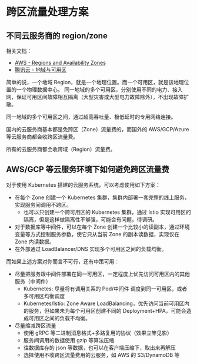 # 跨区流量处理方案

## 不同云服务商的 region/zone

相关文档：

- [AWS - Regions and Availability Zones](https://aws.amazon.com/about-aws/global-infrastructure/regions_az/)
- [腾讯云 - 地域与可用区](https://cloud.tencent.com/document/product/213/6091)

简单的说，一个地域 Region，就是一个地理位置。而一个可用区，就是该地理位置的一个物理数据中心。
同一地域的多个可用区，分别使用不同的电力、接入网，保证可用区间故障相互隔离（大型灾害或大型电力故障除外），不出现故障扩散。

同一地域的多个可用区之间，通过超高吞吐量、极低延时的专用网络连接。

国内的云服务商基本都是免跨区（Zone）流量费的，而国外的 AWS/GCP/Azure 等云服务商都会收跨区流量费。

所有的云服务商都会收跨域（Region）流量费。

## AWS/GCP 等云服务环境下如何避免跨区流量费

对于使用 Kubernetes 搭建的云服务系统，可以考虑使用如下方案：

- 在每个 Zone 创建一个 Kubernetes 集群，集群内部署一套完整的线上服务，实现服务间调用不跨区。
  - 也可以只创建一个跨可用区的 Kubernetes 集群，通过 Istio 实现可用区的隔离，但是这样做隔离性不够强，可能会有问题，待调研。
- 对于数据库等中间件，可以在每个 Zone 创建一个比较小的读副本，通过环境变量等方式控制服务参数，使它只从当前 Zone 的副本读数据，实现仅在 Zone 内读数据。
- 在外部通过 LoadBalancer/DNS 实现多个可用区之间的负载均衡。

而如果上述方案对你而言不可行，还有中策可用：

- 尽量把服务跟中间件部署在同一可用区，一定程度上优先访问可用区内的其他服务（中间件）
  - Kubernetes: 尽量将有调用关系的 Pod/中间件 调度到同一可用区，或者多可用区均衡调度
  - Kubernetes/Istio: Zone Aware LoadBalancing，优先访问当前可用区内的服务，但如果未为每个可用区创建不同的 Deployment+HPA，可能会造成可用区之间的负载不均衡。
- 尽量缩减跨区流量
  - 使用 gRPC 等二进制消息格式+多路复用的协议（效果立竿见影）
  - 服务间调用的数据使用 gzip 等算法压缩
  - 往数据库存的 json 等数据，也可以在客户端压缩下，取出来再解压
  - 选择使用不收跨区流量费用的云服务，如 AWS 的 S3/DynamoDB 等



